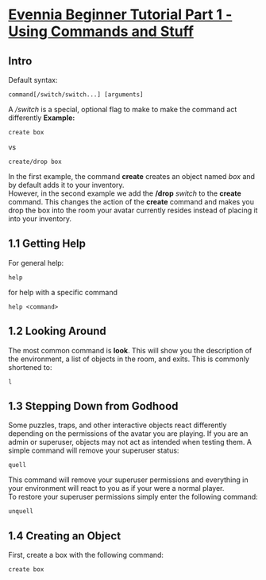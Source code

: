 # [Evennia Beginner Tutorial Part 1 - Using Commands and Stuff](https://www.evennia.com/docs/latest/Howtos/Beginner-Tutorial/Part1/Beginner-Tutorial-Part1-Overview.html)
## Intro
Default syntax:
```
command[/switch/switch...] [arguments]
```

A _/switch_ is a special, optional flag to make to make the command act differently
**Example:**
```
create box
```
vs
```
create/drop box
```

In the first example, the command **create** creates an object named _box_ and by default adds it to your inventory.<br>
However, in the second example we add the **/drop** _switch_ to the **create** command. This changes the action of the **create** command and makes you drop the box into the room your avatar currently resides instead of placing it into your inventory.
## 1.1 Getting Help
For general help:
```
help
```
for help with a specific command
```
help <command>
```
## 1.2 Looking Around
The most common command is **look**. This will show you the description of the environment, a list of objects in the room, and exits. This is commonly shortened to:
```
l
```
## 1.3 Stepping Down from Godhood
Some puzzles, traps, and other interactive objects react differently depending on the permissions of the avatar you are playing. If you are an admin or superuser, objects may not act as intended when testing them. A simple command will remove your superuser status:
```
quell
```
This command will remove your superuser permissions and everything in your environment will react to you as if your were a normal player.<br>
To restore your superuser permissions simply enter the following command:
```
unquell
```
## 1.4 Creating an Object
First, create a box with the following command:
```
create box
```
